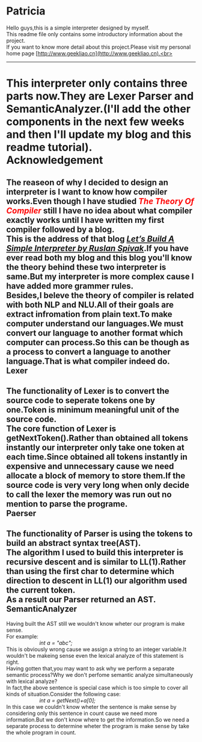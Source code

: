 Patricia
====
Hello guys,this is a simple interpreter designed by myself.<br>
This readme file only contains some introductory information about the project.<br>
If you want to know more detail about this project.Please visit my personal home page [http://www.geekliao.cn](http://www.geekliao.cn).<br>
***
This interpreter only contains three parts now.They are Lexer Parser and SemanticAnalyzer.(I'll add the other components in the next few weeks and then I'll update my blog and this readme tutorial).<br>
Acknowledgement
====
The reaseon of why I decided to design an interpreter is I want to know how compiler works.Even though I have studied *<font color="red">The Theory Of Compiler</font>* still I have no idea about what compiler exactly works until I have written my first compiler followed by a blog.<br>
This is the address of that blog *[Let’s Build A Simple Interpreter by Ruslan Spivak](https://ruslanspivak.com/lsbasi-part1/)*.If you have ever read both my blog and this blog you'll know the theory behind these two interpreter is same.But my interpreter is more complex cause I have added more grammer rules.<br>
Besides,I beleve the theory of compiler is related with both NLP and NLU.All of their goals are extract infromation from plain text.To make computer understand our languages.We must convert our language to another format which computer can process.So this can be though as a process to convert a language to another language.That is what compiler indeed do.<br>
Lexer
---
The functionality of Lexer is to convert the source code to seperate tokens one by one.Token is minimum meaningful unit of the source code.<br>
The core function of Lexer is getNextToken().Rather than obtained all tokens instantly our interpreter only take one token at each time.Since obtained all tokens instantly in expensive and unnecessary cause we need allocate a block of memory to store them.If the source code is very very long when only decide to call the lexer the memory was run out no mention to parse the programe.<br>
Paerser
---
The functionality of Parser is using the tokens to build an abstract syntax tree(AST).<br>
The algorithm I used to build this interpreter is recursive descent and is similar to LL(1).Rather than using the first char to determine which direction to descent in LL(1) our algorithm used the current token.<br>
As a result our Parser returned an AST.
SemanticAnalyzer
---
Having built the AST still we wouldn't know wheter our program is make sense.<br>
For example:<br>
&emsp;&emsp;&emsp;&emsp;&emsp;&emsp;
*int a  =  "abc";*<br>
This is obviously wrong cause we assign a string to an integer variable.It wouldn't be makeing sense even the lexical analyze of this statement is right.<br>
Having gotten that,you may want to ask why we perform a separate semantic process?Why we don't perfome semantic analyze simultaneously with lexical analyze?<br>
In fact,the above sentence is special case which is too simple to cover all kinds of situation.Consider the following case:<br>
&emsp;&emsp;&emsp;&emsp;&emsp;&emsp;
*int a = getNext()+a[0];*<br>
In this case we couldn't know wheter the sentence is make sense by considering only this sentence in count cause we need more information.But we don't know where to get the information.So we need a separate process to determine wheter the program is make sense by take the whole program in count.<br>